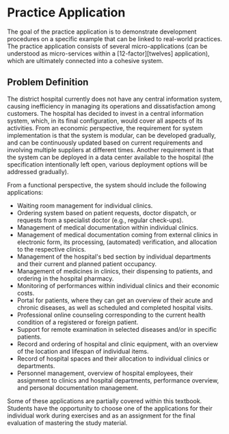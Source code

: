 # Practice Application

The goal of the practice application is to demonstrate development procedures on a specific example that can be linked to real-world practices. The practice application consists of several micro-applications (can be understood as micro-services within a [12-factor][twelves] application), which are ultimately connected into a cohesive system.

## Problem Definition

The district hospital currently does not have any central information system, causing inefficiency in managing its operations and dissatisfaction among customers. The hospital has decided to invest in a central information system, which, in its final configuration, would cover all aspects of its activities. From an economic perspective, the requirement for system implementation is that the system is modular, can be developed gradually, and can be continuously updated based on current requirements and involving multiple suppliers at different times. Another requirement is that the system can be deployed in a data center available to the hospital (the specification intentionally left open, various deployment options will be addressed gradually).

From a functional perspective, the system should include the following applications:

* Waiting room management for individual clinics.
* Ordering system based on patient requests, doctor dispatch, or requests from a specialist doctor (e.g., regular check-ups).
* Management of medical documentation within individual clinics.
* Management of medical documentation coming from external clinics in electronic form, its processing, (automated) verification, and allocation to the respective clinics.
* Management of the hospital's bed section by individual departments and their current and planned patient occupancy.
* Management of medicines in clinics, their dispensing to patients, and ordering in the hospital pharmacy.
* Monitoring of performances within individual clinics and their economic costs.
* Portal for patients, where they can get an overview of their acute and chronic diseases, as well as scheduled and completed hospital visits.
* Professional online counseling corresponding to the current health condition of a registered or foreign patient.
* Support for remote examination in selected diseases and/or in specific patients.
* Record and ordering of hospital and clinic equipment, with an overview of the location and lifespan of individual items.
* Record of hospital spaces and their allocation to individual clinics or departments.
* Personnel management, overview of hospital employees, their assignment to clinics and hospital departments, performance overview, and personal documentation management.

Some of these applications are partially covered within this textbook. Students have the opportunity to choose one of the applications for their individual work during exercises and as an assignment for the final evaluation of mastering the study material.
